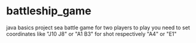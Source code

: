 # battleship_game
java basics project
sea battle game for two players
to play you need to set coordinates like "J10 J8" or "A1 B3"
for shot respectively "A4" or "E1"
